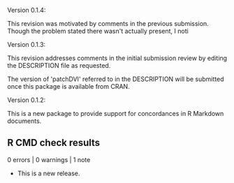 Version 0.1.4:

This revision was motivated by comments in the
previous submission.  Though the problem stated there 
wasn't actually present, I noti

Version 0.1.3:

This revision addresses comments in the initial
submission review by editing the DESCRIPTION file
as requested.

The version of 'patchDVI' referred to in the
DESCRIPTION will be submitted once this package is
available from CRAN.

Version 0.1.2:

This is a new package to provide support for
concordances in R Markdown documents.

## R CMD check results

0 errors | 0 warnings | 1 note

* This is a new release.
